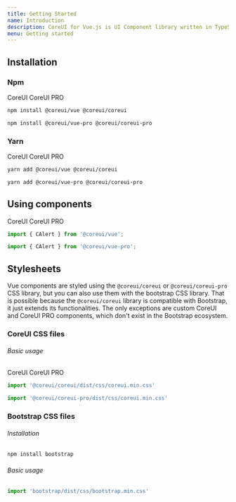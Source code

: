 ```yaml
---
title: Getting Started
name: Introduction
description: CoreUI for Vue.js is UI Component library written in TypeScript, and ready for your next Vue.js project. Learn how to include CoreUI for Vue.js in your project.
menu: Getting started
---
```


## Installation

### Npm

<CTabs :activeItemKey="1">
  <CTabList variant="underline-border">
    <CTab :itemKey="1">CoreUI</CTab>
    <CTab :itemKey="2">CoreUI PRO</CTab>
  </CTabList>
  <CTabContent>
    <CTabPanel :itemKey="1">
    
```bash
npm install @coreui/vue @coreui/coreui
```
</CTabPanel>
    <CTabPanel :itemKey="2">

```bash
npm install @coreui/vue-pro @coreui/coreui-pro
```
</CTabPanel>
  </CTabContent>
</CTabs>


### Yarn

<CTabs :activeItemKey="1">
  <CTabList variant="underline-border">
    <CTab :itemKey="1">CoreUI</CTab>
    <CTab :itemKey="2">CoreUI PRO</CTab>
  </CTabList>
  <CTabContent>
    <CTabPanel :itemKey="1">
    
```bash
yarn add @coreui/vue @coreui/coreui
```
</CTabPanel>
    <CTabPanel :itemKey="2">

```bash
yarn add @coreui/vue-pro @coreui/coreui-pro
```
</CTabPanel>
  </CTabContent>
</CTabs>

## Using components

<CTabs :activeItemKey="1">
  <CTabList variant="underline-border">
    <CTab :itemKey="1">CoreUI</CTab>
    <CTab :itemKey="2">CoreUI PRO</CTab>
  </CTabList>
  <CTabContent>
    <CTabPanel :itemKey="1">
    
```js
import { CAlert } from '@coreui/vue';
```
</CTabPanel>
    <CTabPanel :itemKey="2">

```js
import { CAlert } from '@coreui/vue-pro';
```
</CTabPanel>
  </CTabContent>
</CTabs>


## Stylesheets

Vue components are styled using the `@coreui/coreui` or `@coreui/coreui-pro` CSS library, but you can also use them with the bootstrap CSS library. That is possible because the `@coreui/coreui` library is compatible with Bootstrap, it just extends its functionalities. The only exceptions are custom CoreUI and CoreUI PRO components, which don't exist in the Bootstrap ecosystem.

### CoreUI CSS files

###### Basic usage

<CTabs :activeItemKey="1">
  <CTabList variant="underline-border">
    <CTab :itemKey="1">CoreUI</CTab>
    <CTab :itemKey="2">CoreUI PRO</CTab>
  </CTabList>
  <CTabContent>
    <CTabPanel :itemKey="1">
    
```js
import '@coreui/coreui/dist/css/coreui.min.css'
```
</CTabPanel>
    <CTabPanel :itemKey="2">

```js
import '@coreui/coreui-pro/dist/css/coreui.min.css'
```
</CTabPanel>
  </CTabContent>
</CTabs>

### Bootstrap CSS files

###### Installation

```bash
npm install bootstrap
```

###### Basic usage

```js
import 'bootstrap/dist/css/bootstrap.min.css'
```
